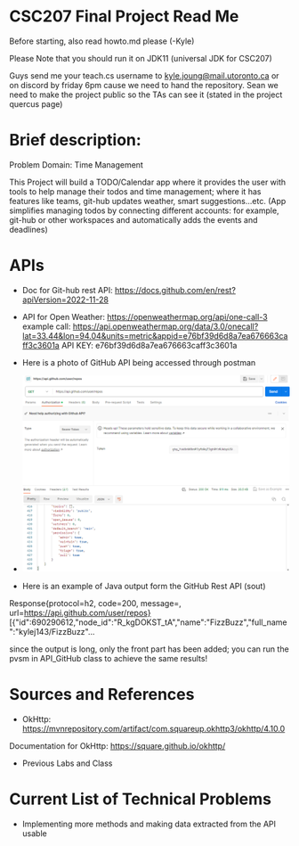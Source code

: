 # CSC207 Final Project Read Me

Before starting, also read howto.md please (-Kyle)

Please Note that you should run it on JDK11 (universal JDK for CSC207)

Guys send me your teach.cs username to kyle.joung@mail.utoronto.ca or on discord by friday 6pm cause we need to hand the repository.
Sean we need to make the project public so the TAs can see it (stated in the project quercus page)

# Brief description:

Problem Domain: Time Management 

This Project will build a TODO/Calendar app where it provides the user with tools
to help manage their todos and time management; where it has features like teams, git-hub updates
weather, smart suggestions...etc. (App simplifies managing todos by connecting different accounts:
for example, git-hub or other workspaces and automatically adds the events and deadlines)

# APIs

- Doc for Git-hub rest API: https://docs.github.com/en/rest?apiVersion=2022-11-28
- API for Open Weather: https://openweathermap.org/api/one-call-3
  example call: https://api.openweathermap.org/data/3.0/onecall?lat=33.44&lon=94.04&units=metric&appid=e76bf39d6d8a7ea676663caff3c3601a
  API KEY: e76bf39d6d8a7ea676663caff3c3601a

- Here is a photo of GitHub API being accessed through postman
- ![screenshot of postman.png](photos%2Fscreenshot%20of%20postman.png)

- Here is an example of Java output form the GitHub Rest API (sout)

Response{protocol=h2, code=200, message=, url=https://api.github.com/user/repos}
[{"id":690290612,"node_id":"R_kgDOKST_tA","name":"FizzBuzz","full_name":"kylej143/FizzBuzz"...

since the output is long, only the front part has been added; you can run the 
pvsm in API_GitHub class to achieve the same results!

# Sources and References

- OkHttp: https://mvnrepository.com/artifact/com.squareup.okhttp3/okhttp/4.10.0

Documentation for OkHttp: https://square.github.io/okhttp/

- Previous Labs and Class

# Current List of Technical Problems

- Implementing more methods and making data extracted from the API usable
